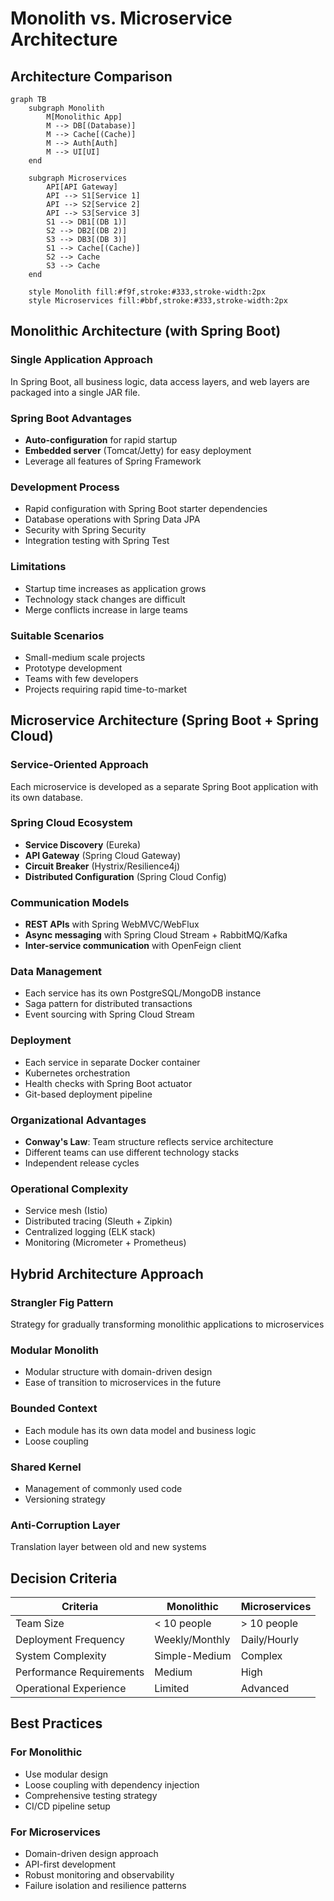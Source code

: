 # Monolith vs. Microservice Architecture

## Architecture Comparison

```mermaid
graph TB
    subgraph Monolith
        M[Monolithic App]
        M --> DB[(Database)]
        M --> Cache[(Cache)]
        M --> Auth[Auth]
        M --> UI[UI]
    end

    subgraph Microservices
        API[API Gateway]
        API --> S1[Service 1]
        API --> S2[Service 2]
        API --> S3[Service 3]
        S1 --> DB1[(DB 1)]
        S2 --> DB2[(DB 2)]
        S3 --> DB3[(DB 3)]
        S1 --> Cache[(Cache)]
        S2 --> Cache
        S3 --> Cache
    end

    style Monolith fill:#f9f,stroke:#333,stroke-width:2px
    style Microservices fill:#bbf,stroke:#333,stroke-width:2px
```

## Monolithic Architecture (with Spring Boot)

### Single Application Approach
In Spring Boot, all business logic, data access layers, and web layers are packaged into a single JAR file.

### Spring Boot Advantages
- **Auto-configuration** for rapid startup
- **Embedded server** (Tomcat/Jetty) for easy deployment
- Leverage all features of Spring Framework

### Development Process
- Rapid configuration with Spring Boot starter dependencies
- Database operations with Spring Data JPA
- Security with Spring Security
- Integration testing with Spring Test

### Limitations
- Startup time increases as application grows
- Technology stack changes are difficult
- Merge conflicts increase in large teams

### Suitable Scenarios
- Small-medium scale projects
- Prototype development
- Teams with few developers
- Projects requiring rapid time-to-market

## Microservice Architecture (Spring Boot + Spring Cloud)

### Service-Oriented Approach
Each microservice is developed as a separate Spring Boot application with its own database.

### Spring Cloud Ecosystem
- **Service Discovery** (Eureka)
- **API Gateway** (Spring Cloud Gateway)
- **Circuit Breaker** (Hystrix/Resilience4j)
- **Distributed Configuration** (Spring Cloud Config)

### Communication Models
- **REST APIs** with Spring WebMVC/WebFlux
- **Async messaging** with Spring Cloud Stream + RabbitMQ/Kafka
- **Inter-service communication** with OpenFeign client

### Data Management
- Each service has its own PostgreSQL/MongoDB instance
- Saga pattern for distributed transactions
- Event sourcing with Spring Cloud Stream

### Deployment
- Each service in separate Docker container
- Kubernetes orchestration
- Health checks with Spring Boot actuator
- Git-based deployment pipeline

### Organizational Advantages
- **Conway's Law**: Team structure reflects service architecture
- Different teams can use different technology stacks
- Independent release cycles

### Operational Complexity
- Service mesh (Istio)
- Distributed tracing (Sleuth + Zipkin)
- Centralized logging (ELK stack)
- Monitoring (Micrometer + Prometheus)

## Hybrid Architecture Approach

### Strangler Fig Pattern
Strategy for gradually transforming monolithic applications to microservices

### Modular Monolith
- Modular structure with domain-driven design
- Ease of transition to microservices in the future

### Bounded Context
- Each module has its own data model and business logic
- Loose coupling

### Shared Kernel
- Management of commonly used code
- Versioning strategy

### Anti-Corruption Layer
Translation layer between old and new systems

## Decision Criteria

| Criteria | Monolithic | Microservices |
|----------|-----------|---------------|
| Team Size | < 10 people | > 10 people |
| Deployment Frequency | Weekly/Monthly | Daily/Hourly |
| System Complexity | Simple-Medium | Complex |
| Performance Requirements | Medium | High |
| Operational Experience | Limited | Advanced |

## Best Practices

### For Monolithic
- Use modular design
- Loose coupling with dependency injection
- Comprehensive testing strategy
- CI/CD pipeline setup

### For Microservices
- Domain-driven design approach
- API-first development
- Robust monitoring and observability
- Failure isolation and resilience patterns

